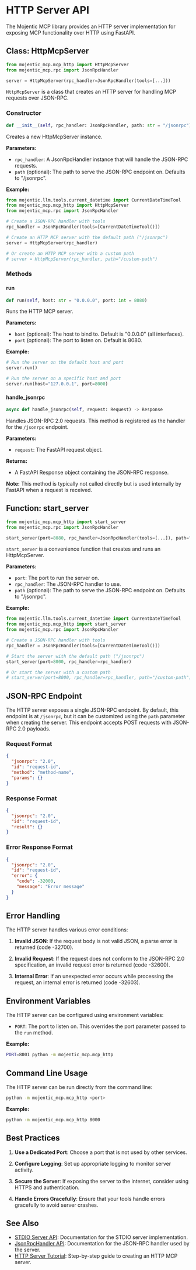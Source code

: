 # HTTP Server API

The Mojentic MCP library provides an HTTP server implementation for exposing MCP functionality over HTTP using FastAPI.

## Class: HttpMcpServer

```python
from mojentic_mcp.mcp_http import HttpMcpServer
from mojentic_mcp.rpc import JsonRpcHandler

server = HttpMcpServer(rpc_handler=JsonRpcHandler(tools=[...]))
```

`HttpMcpServer` is a class that creates an HTTP server for handling MCP requests over JSON-RPC.

### Constructor

```python
def __init__(self, rpc_handler: JsonRpcHandler, path: str = "/jsonrpc")
```

Creates a new HttpMcpServer instance.

**Parameters:**
- `rpc_handler`: A JsonRpcHandler instance that will handle the JSON-RPC requests.
- `path` (optional): The path to serve the JSON-RPC endpoint on. Defaults to "/jsonrpc".

**Example:**
```python
from mojentic.llm.tools.current_datetime import CurrentDateTimeTool
from mojentic_mcp.mcp_http import HttpMcpServer
from mojentic_mcp.rpc import JsonRpcHandler

# Create a JSON-RPC handler with tools
rpc_handler = JsonRpcHandler(tools=[CurrentDateTimeTool()])

# Create an HTTP MCP server with the default path ("/jsonrpc")
server = HttpMcpServer(rpc_handler)

# Or create an HTTP MCP server with a custom path
# server = HttpMcpServer(rpc_handler, path="/custom-path")
```

### Methods

#### run

```python
def run(self, host: str = "0.0.0.0", port: int = 8080)
```

Runs the HTTP MCP server.

**Parameters:**
- `host` (optional): The host to bind to. Default is "0.0.0.0" (all interfaces).
- `port` (optional): The port to listen on. Default is 8080.

**Example:**
```python
# Run the server on the default host and port
server.run()

# Run the server on a specific host and port
server.run(host="127.0.0.1", port=8000)
```

#### handle_jsonrpc

```python
async def handle_jsonrpc(self, request: Request) -> Response
```

Handles JSON-RPC 2.0 requests. This method is registered as the handler for the `/jsonrpc` endpoint.

**Parameters:**
- `request`: The FastAPI request object.

**Returns:**
- A FastAPI Response object containing the JSON-RPC response.

**Note:** This method is typically not called directly but is used internally by FastAPI when a request is received.

## Function: start_server

```python
from mojentic_mcp.mcp_http import start_server
from mojentic_mcp.rpc import JsonRpcHandler

start_server(port=8080, rpc_handler=JsonRpcHandler(tools=[...]), path="/jsonrpc")
```

`start_server` is a convenience function that creates and runs an HttpMcpServer.

**Parameters:**
- `port`: The port to run the server on.
- `rpc_handler`: The JSON-RPC handler to use.
- `path` (optional): The path to serve the JSON-RPC endpoint on. Defaults to "/jsonrpc".

**Example:**
```python
from mojentic.llm.tools.current_datetime import CurrentDateTimeTool
from mojentic_mcp.mcp_http import start_server
from mojentic_mcp.rpc import JsonRpcHandler

# Create a JSON-RPC handler with tools
rpc_handler = JsonRpcHandler(tools=[CurrentDateTimeTool()])

# Start the server with the default path ("/jsonrpc")
start_server(port=8000, rpc_handler=rpc_handler)

# Or start the server with a custom path
# start_server(port=8000, rpc_handler=rpc_handler, path="/custom-path")
```

## JSON-RPC Endpoint

The HTTP server exposes a single JSON-RPC endpoint. By default, this endpoint is at `/jsonrpc`, but it can be customized using the `path` parameter when creating the server. This endpoint accepts POST requests with JSON-RPC 2.0 payloads.

### Request Format

```json
{
  "jsonrpc": "2.0",
  "id": "request-id",
  "method": "method-name",
  "params": {}
}
```

### Response Format

```json
{
  "jsonrpc": "2.0",
  "id": "request-id",
  "result": {}
}
```

### Error Response Format

```json
{
  "jsonrpc": "2.0",
  "id": "request-id",
  "error": {
    "code": -32000,
    "message": "Error message"
  }
}
```

## Error Handling

The HTTP server handles various error conditions:

1. **Invalid JSON**: If the request body is not valid JSON, a parse error is returned (code -32700).

2. **Invalid Request**: If the request does not conform to the JSON-RPC 2.0 specification, an invalid request error is returned (code -32600).

3. **Internal Error**: If an unexpected error occurs while processing the request, an internal error is returned (code -32603).

## Environment Variables

The HTTP server can be configured using environment variables:

- `PORT`: The port to listen on. This overrides the port parameter passed to the `run` method.

**Example:**
```bash
PORT=8001 python -m mojentic_mcp.mcp_http
```

## Command Line Usage

The HTTP server can be run directly from the command line:

```bash
python -m mojentic_mcp.mcp_http <port>
```

**Example:**
```bash
python -m mojentic_mcp.mcp_http 8000
```

## Best Practices

1. **Use a Dedicated Port**: Choose a port that is not used by other services.

2. **Configure Logging**: Set up appropriate logging to monitor server activity.

3. **Secure the Server**: If exposing the server to the internet, consider using HTTPS and authentication.

4. **Handle Errors Gracefully**: Ensure that your tools handle errors gracefully to avoid server crashes.

## See Also

- [STDIO Server API](stdio-server.md): Documentation for the STDIO server implementation.
- [JsonRpcHandler API](rpc.md): Documentation for the JSON-RPC handler used by the server.
- [HTTP Server Tutorial](../tutorials/http-server.md): Step-by-step guide to creating an HTTP MCP server.
